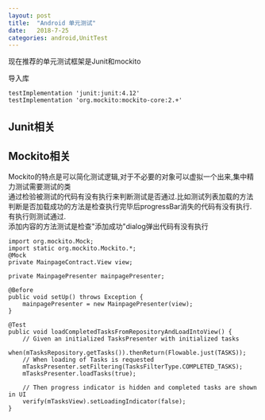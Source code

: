 ```yaml
---
layout: post
title:  "Android 单元测试"
date:   2018-7-25
categories: android,UnitTest
---
```


现在推荐的单元测试框架是Junit和mockito

导入库

    testImplementation 'junit:junit:4.12'
    testImplementation 'org.mockito:mockito-core:2.+'

## Junit相关



## Mockito相关

Mockito的特点是可以简化测试逻辑,对于不必要的对象可以虚拟一个出来,集中精力测试需要测试的类    
通过检验被测试的代码有没有执行来判断测试是否通过.比如测试列表加载的方法判断是否加载成功的方法是检查执行完毕后progressBar消失的代码有没有执行.有执行则测试通过.    
添加内容的方法测试是检查"添加成功"dialog弹出代码有没有执行     

    import org.mockito.Mock;
    import static org.mockito.Mockito.*;
    @Mock
    private MainpageContract.View view;

    private MainpagePresenter mainpagePresenter;

    @Before
    public void setUp() throws Exception {
        mainpagePresenter = new MainpagePresenter(view);
    }

    @Test
    public void loadCompletedTasksFromRepositoryAndLoadIntoView() {
        // Given an initialized TasksPresenter with initialized tasks
        when(mTasksRepository.getTasks()).thenReturn(Flowable.just(TASKS));
        // When loading of Tasks is requested
        mTasksPresenter.setFiltering(TasksFilterType.COMPLETED_TASKS);
        mTasksPresenter.loadTasks(true);

        // Then progress indicator is hidden and completed tasks are shown in UI
        verify(mTasksView).setLoadingIndicator(false);
    }



